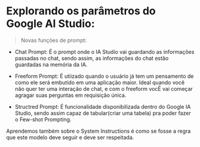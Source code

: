 # Explorando os parâmetros do Google AI Studio:
> Novas funções de prompt:

- Chat Prompt: É o prompt onde o IA Studio vai guardando as informações passadas no chat, sendo assim, as informações do chat estão guardadas na memória da IA.

- Freeform Prompt: É utiizado quando o usuário já tem um pensamento de como ele será embutido em uma aplicação maior. Ideal quando você não quer ter uma interação de chat, e com o freeform vocÊ vai começar agragar suas perguntas em requisição única.

- Structred Prompt: É funcionalidade disponibilizada dentro do Google IA Studio, sendo assim capaz de tabular(criar uma tabela) pra poder fazer o Few-shot Prompting.

Aprendemos também sobre o System Instructions é como se fosse a regra que este modelo deve seguir e deve ser respeitada. 
